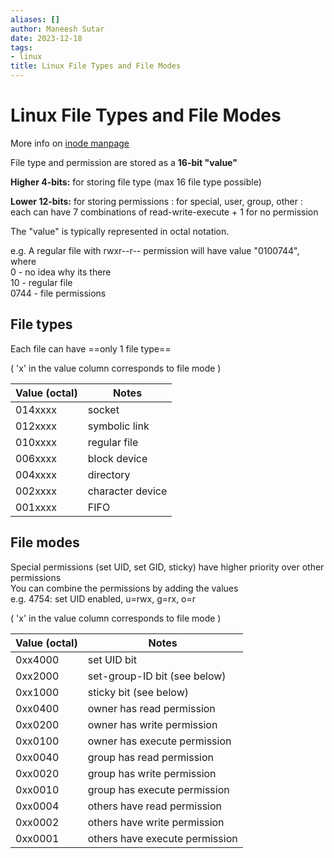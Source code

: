 ```yaml
---
aliases: []
author: Maneesh Sutar
date: 2023-12-18
tags:
- linux
title: Linux File Types and File Modes
---
```


# Linux File Types and File Modes

More info on [inode manpage](https://man7.org/linux/man-pages/man7/inode.7.html#:~:text=the-value-0.-,The-file-type-and-mode,-The-stat.st_mode)

File type and permission are stored as a **16-bit "value"**

**Higher 4-bits:** for storing file type (max 16 file type possible)

**Lower 12-bits:** for storing permissions : for special, user, group, other : each can have 7 combinations of read-write-execute + 1 for no permission

The "value" is typically represented in octal notation.

e.g. A regular file with rwxr--r-- permission will have value "0100744", where  
0 - no idea why its there  
10 - regular file  
0744 - file permissions

## File types

Each file can have ==only 1 file type==

( 'x' in the value column corresponds to file mode )

|Value (octal)|Notes|
|-------------|-----|
|014xxxx|socket|
|012xxxx|symbolic link|
|010xxxx|regular file|
|006xxxx|block device|
|004xxxx|directory|
|002xxxx|character device|
|001xxxx|FIFO|

## File modes

Special permissions (set UID, set GID, sticky) have higher priority over other permissions  
You can combine the permissions by adding the values  
e.g. 4754: set UID enabled, u=rwx, g=rx, o=r

( 'x' in the value column corresponds to file mode )

|Value (octal)|Notes|
|-------------|-----|
|0xx4000|set UID bit|
|0xx2000|set-group-ID bit (see below)|
|0xx1000|sticky bit (see below)|
|0xx0400|owner has read permission|
|0xx0200|owner has write permission|
|0xx0100|owner has execute permission|
|0xx0040|group has read permission|
|0xx0020|group has write permission|
|0xx0010|group has execute permission|
|0xx0004|others have read permission|
|0xx0002|others have write permission|
|0xx0001|others have execute permission|
